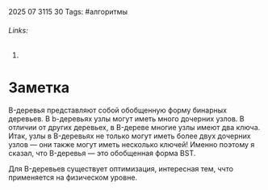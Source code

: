 2025 07 3115 30
Tags: #алгоритмы 
###### Links: 
1) 
# Заметка
B-деревья представляют собой обобщенную форму бинарных деревьев. В b-деревьях узлы могут иметь много дочерних узлов. В отличии от других деревьех, в B-дереве многие узлы имеют два ключа. Итак, узлы в B-деревьях не только могут иметь более двух дочерних узлов — они также могут иметь несколько ключей! Именно поэтому я сказал, что B-деревья — это обобщенная форма BST.

Для B-деревьев существует оптимизация, интересная тем, ччто применяется на физическом уровне.